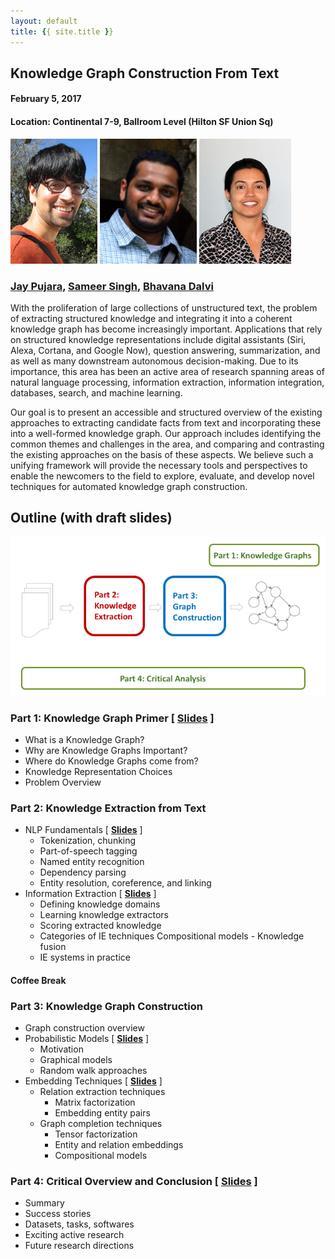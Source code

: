 ```yaml
---
layout: default
title: {{ site.title }}
---
```


## Knowledge Graph Construction From Text

#### February 5, 2017

#### Location: Continental 7-9, Ballroom Level (Hilton SF Union Sq)

<a href="https://www.jaypujara.org/"><img alt="Jay Pujara" src="img/jay.png" height="200px"></a>
<a href="http://sameersingh.org/"><img alt="Sameer Singh" src="img/sameer.png" height="200px"></a>
<a href="http://allenai.org/team/bhavanad/"><img alt="Bhavana Dalvi" src="img/bhavana.png" height="200px"></a>

### [Jay Pujara](https://www.jaypujara.org/), [Sameer Singh](http://sameersingh.org/), [Bhavana Dalvi](http://allenai.org/team/bhavanad/)

With the proliferation of large collections of unstructured text, the problem of extracting structured knowledge and integrating it into a coherent knowledge graph has become increasingly important.
Applications that rely on structured knowledge representations include digital assistants (Siri, Alexa, Cortana, and Google Now), question answering, summarization, and as well as many downstream autonomous decision-making.
Due to its importance, this area has been an active area of research spanning areas of natural language processing, information extraction, information integration, databases, search, and machine learning.

<!--
The variety and complexity of the available scholarly work, however, makes it difficult for a newcomer to familiarize themselves with the field.
Knowledge graph construction has been decomposed into a large number of inter-dependent and sometimes overlapping tasks, such as the traditional natural language processing, semantic parsing, entity extraction, entity disambiguation and linking, identification and classification of relations, and completion of the knowledge graph.
The kinds of machine learning approaches have also been quite varied, ranging from classification/clustering, probabilistic graphical models, probabilistic logic formulations, matrix/tensor factorization-based approaches, and more recently, deep learning.
There are also a plethora of existing systems that have been proposed, including from top universities such as Stanford (DeepDive), Carnegie Mellon (NELL), University of Washington (OpenIE), Mannheim (DBpedia), and the Max Planck Institut Informatik (YAGO, WebChild) among others.
This diverse and fragmented literature poses a significant roadblock for newcomers to contribute to the field.

We are designing our tutorial to address this barrier.
-->

Our goal is to present an accessible and structured overview of the existing approaches to extracting candidate facts from text and incorporating these into a well-formed knowledge graph. Our approach includes identifying the common themes and challenges in the area, and comparing and contrasting the existing approaches on the basis of these aspects.
We believe such a unifying framework will provide the necessary tools and perspectives to enable the newcomers to the field to explore, evaluate, and develop novel techniques for automated knowledge graph construction.

## Outline (with draft slides)

![Tutorial Overview](img/overview.png "Overview of the Tutorial")

### Part 1: Knowledge Graph Primer \[ [Slides](slides/Part1_Intro.pdf) \]
- What is a Knowledge Graph?
-	Why are Knowledge Graphs Important?
-	Where do Knowledge Graphs come from?
-	Knowledge Representation Choices
-	Problem Overview
 

### Part 2: Knowledge Extraction from Text

- NLP Fundamentals \[ [**Slides**](slides/Part2a_NLP.pdf) \]
   - Tokenization, chunking
   - Part-of-speech tagging
   - Named entity recognition
   - Dependency parsing
   - Entity resolution, coreference, and linking
- Information Extraction \[ [**Slides**](slides/Part2b_IE.pdf) \]
   - Defining knowledge domains
   - Learning knowledge extractors
   - Scoring extracted knowledge
   - Categories of IE techniques
Compositional models   - Knowledge fusion 
   - IE systems in practice



#### Coffee Break

### Part 3: Knowledge Graph Construction
- Graph construction overview
- Probabilistic Models \[ [**Slides**](slides/Part3a_Prob.pdf) \]
  - Motivation
  - Graphical models
  - Random walk approaches
- Embedding Techniques \[ [**Slides**](slides/Part3b_Embds.pdf) \]
  - Relation extraction techniques
    - Matrix factorization 
    - Embedding entity pairs
  - Graph completion techniques
    - Tensor factorization
    - Entity and relation embeddings
    - Compositional models

### Part 4: Critical Overview and Conclusion \[ [Slides](slides/Part4_Summary.pdf) \]
- Summary                   
- Success stories       
- Datasets, tasks, softwares   
- Exciting active research    
- Future research directions    
